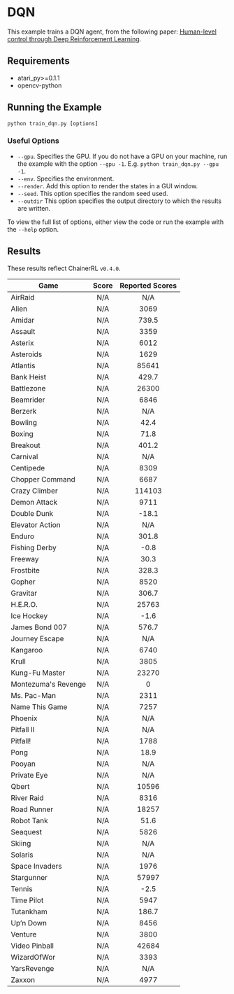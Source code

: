 # DQN
This example trains a DQN agent, from the following paper: [Human-level control through Deep Reinforcement Learning](https://storage.googleapis.com/deepmind-media/dqn/DQNNaturePaper.pdf). 

## Requirements

- atari_py>=0.1.1
- opencv-python

## Running the Example

```
python train_dqn.py [options]
```

### Useful Options
- `--gpu`. Specifies the GPU. If you do not have a GPU on your machine, run the example with the option `--gpu -1`. E.g. `python train_dqn.py --gpu -1`.
- `--env`. Specifies the environment. 
- `--render`. Add this option to render the states in a GUI window.
- `--seed`. This option specifies the random seed used.
- `--outdir` This option specifies the output directory to which the results are written.

To view the full list of options, either view the code or run the example with the `--help` option.

## Results
These results reflect ChainerRL  `v0.4.0`.

| Game        | Score           | Reported Scores |           
| ------------- |:-------------:|:-------------:|
| AirRaid | N/A| N/A|
| Alien | N/A| 3069|
| Amidar | N/A| 739.5|
| Assault | N/A| 3359|
| Asterix | N/A| 6012|
| Asteroids | N/A| 1629|
| Atlantis | N/A| 85641|
| Bank Heist | N/A| 429.7|
| Battlezone | N/A| 26300|
| Beamrider | N/A| 6846|
| Berzerk | N/A| N/A|
| Bowling | N/A| 42.4|
| Boxing | N/A| 71.8|
| Breakout | N/A| 401.2|
| Carnival | N/A| N/A|
| Centipede | N/A| 8309|
| Chopper Command | N/A| 6687|
| Crazy Climber | N/A| 114103|
| Demon Attack | N/A| 9711|
| Double Dunk | N/A| -18.1|
| Elevator Action | N/A| N/A|
| Enduro | N/A| 301.8|
| Fishing Derby | N/A| -0.8|
| Freeway | N/A| 30.3|
| Frostbite | N/A| 328.3|
| Gopher | N/A| 8520|
| Gravitar | N/A| 306.7|
| H.E.R.O. | N/A| 25763|
| Ice Hockey | N/A| -1.6|
| James Bond 007 | N/A| 576.7|
| Journey Escape | N/A| N/A|
| Kangaroo | N/A| 6740|
| Krull | N/A| 3805|
| Kung-Fu Master | N/A| 23270|
| Montezuma's Revenge | N/A| 0|
| Ms. Pac-Man | N/A| 2311|
| Name This Game | N/A| 7257|
| Phoenix | N/A| N/A|
| Pitfall II | N/A| N/A|
| Pitfall! | N/A| 1788|
| Pong | N/A| 18.9|
| Pooyan | N/A| N/A|
| Private Eye | N/A| N/A|
| Qbert | N/A| 10596|
| River Raid | N/A| 8316|
| Road Runner | N/A| 18257|
| Robot Tank | N/A| 51.6|
| Seaquest | N/A| 5826|
| Skiing | N/A| N/A|
| Solaris | N/A| N/A|
| Space Invaders | N/A| 1976|
| Stargunner | N/A| 57997|
| Tennis | N/A| -2.5|
| Time Pilot | N/A| 5947|
| Tutankham | N/A| 186.7|
| Up’n Down | N/A| 8456|
| Venture | N/A| 3800|
| Video Pinball | N/A| 42684|
| WizardOfWor | N/A| 3393|
| YarsRevenge | N/A| N/A|
| Zaxxon | N/A| 4977|

						